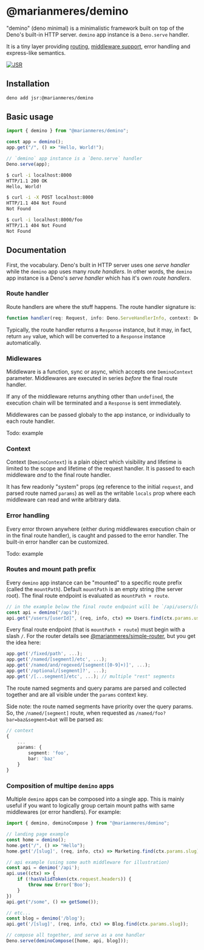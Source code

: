# @marianmeres/demino

"demino" (deno minimal) is a minimalistic framework built on top of the 
Deno's built-in HTTP server. `demino` app instance is a `Deno.serve` handler.

It is a tiny layer providing 
[routing](https://github.com/marianmeres/simple-router), 
[middleware support](https://github.com/marianmeres/midware),
error handling and express-like semantics.

[![JSR](https://jsr.io/badges/@marianmeres/demino)](https://jsr.io/@marianmeres/demino)

## Installation

```sh
deno add jsr:@marianmeres/demino
```

## Basic usage

```ts
import { demino } from "@marianmeres/demino";

const app = demino();
app.get("/", () => "Hello, World!");

// `demino` app instance is a `Deno.serve` handler
Deno.serve(app);
```
```sh
$ curl -i localhost:8000
HTTP/1.1 200 OK
Hello, World!

$ curl -i -X POST localhost:8000
HTTP/1.1 404 Not Found
Not Found

$ curl -i localhost:8000/foo
HTTP/1.1 404 Not Found
Not Found
```

## Documentation

First, the vocabulary. Deno's built in HTTP server uses one _serve handler_ while the
`demino` app uses many _route handlers_. In other words, the `demino` app instance is 
a Deno's _serve handler_ which has it's own _route handlers_.

### Route handler

Route handlers are where the stuff happens. The route handler signature is:

<!-- Route handlers are almost identical to `Deno.serve` handlers. In fact,
any valid `Deno.serve` handler as [described in the manual](https://docs.deno.com/runtime/fundamentals/http_server/) 
is technically a valid `demino` route handler. It doesn't work the other way around.

The difference is that in `demino` app the route handler receives one 
additional `DeminoContext` parameter, and unlike with `Deno.serve`, it may return anything, 
not just the `Response` instance. -->

```typescript
function handler(req: Request, info: Deno.ServeHandlerInfo, context: DeminoContext): any;
```

Typically, the route handler returns a `Response` instance, but it may, in fact, return
`any` value, which will be converted to a `Response` instance automatically.

### Midlewares

Middleware is a function, sync or async, which accepts one `DeminoContext` parameter. 
Middlewares are executed in series _before_ the final route handler.

If any of the middleware returns anything other than `undefined`, the execution chain will 
be terminated and a `Response` is sent immediately.

Middlewares can be passed globaly to the app instance, or individually to each route handler.

Todo: example

### Context

Context (`DeminoContext`) is a plain object which visibility and lifetime is limited to the scope 
and lifetime of the request handler. It is passed to each middleware _and_ to the final 
route handler. 

It has few readonly "system" props (eg reference to the initial `request`, and parsed route 
named `params`) as well as the writable `locals` prop where each middleware can read and 
write arbitrary data.

### Error handling

Every error thrown anywhere (either during middlewares execution chain or in the final route handler), 
is caught and passed to the error handler. The built-in error handler can be customized.

Todo: example

### Routes and mount path prefix

Every `demino` app instance can be "mounted" to a specific route prefix (called the `mountPath`). 
Default `mountPath` is an empty string (the server root). The final route endpoint is evaluated 
as `mountPath + route`.

```typescript
// in the example below the final route endpoint will be `/api/users/[userId]`
const api = demino("/api");
api.get("/users/[userId]", (req, info, ctx) => Users.find(ctx.params.userId))
```

Every final route endpoint (that is `mountPath + route`) must begin with a slash `/`. For 
the router details see [@marianmeres/simple-router](https://github.com/marianmeres/simple-router), 
but you get the idea here:

```typescript
app.get('/fixed/path', ...);
app.get('/named/[segment]/etc', ...);
app.get('/named/and/regexed/[segment([0-9]+)]', ...);
app.get('/optional/[segment]?', ...);
app.get('/[...segment]/etc', ...); // multiple "rest" segments
```

The route named segments and query params are parsed and collected together and are all 
visible under the `params` context key. 

Side note: the route named segments have priority over the query params. So, the `/named/[segment]` route, 
when requested as `/named/foo?bar=baz&segment=bat` will be parsed as:

```typescript
// context
{
    ...
    params: {
        segment: 'foo',
        bar: 'baz'
    }
}
```

### Composition of multipe `demino` apps

Multiple `demino` apps can be composed into a single app. 
This is mainly useful if you want to logically group certain mount paths with same middlewares
(or error handlers). For example:

```typescript
import { demino, deminoCompose } from "@marianmeres/demino";

// landing page example
const home = demino();
home.get("/", () => "Hello");
home.get('/[slug]', (req, info, ctx) => Marketing.find(ctx.params.slug));

// api example (using some auth middleware for illustration)
const api = denimo('/api');
api.use((ctx) => {
    if (!hasValidToken(ctx.request.headers)) {
        throw new Error('Boo');
    }
})
api.get("/some", () => getSome());

// etc...
const blog = denimo('/blog');
api.get('/[slug]', (req, info, ctx) => Blog.find(ctx.params.slug));

// compose all together, and serve as a one handler
Deno.serve(deminoCompose([home, api, blog]));
```